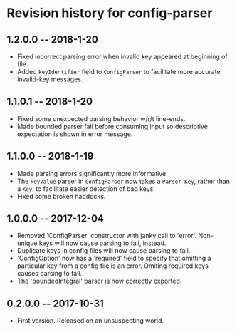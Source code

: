 # Revision history for config-parser

## 1.2.0.0  -- 2018-1-20

* Fixed incorrect parsing error when invalid key appeared at beginning of file.
* Added `keyIdentifier` field to `ConfigParser` to facilitate more accurate
  invalid-key messages.

## 1.1.0.1  -- 2018-1-20

* Fixed some unexpected parsing behavior w/r/t line-ends.
* Made bounded parser fail before consuming input so descriptive expectation is
  shown in error message.

## 1.1.0.0  -- 2018-1-19

* Made parsing errors significantly more informative.
* The `keyValue` parser in `ConfigParser` now takes a `Parser Key`, rather than
  a `Key`, to facilitate easier detection of bad keys.
* Fixed some broken haddocks.

## 1.0.0.0  -- 2017-12-04

* Removed 'ConfigParser' constructor with janky call to 'error'. Non-unique keys
  will now cause parsing to fail, instead.
* Duplicate keys in config files will now cause parsing to fail.
* 'ConfigOption' now has a 'required' field to specify that omitting a
  particular key from a config file is an error. Omiting required keys causes
  parsing to fail.
* The 'boundedIntegral' parser is now correctly exported.

## 0.2.0.0  -- 2017-10-31

* First version. Released on an unsuspecting world.
